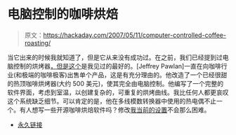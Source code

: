 # 电脑控制的咖啡烘焙

> 原文：<https://hackaday.com/2007/05/11/computer-controlled-coffee-roasting/>

当它出来的时候我就知道了，但是它从来没有成功过。在之前，我们已经提到过电脑控制的烘烤器[，但是](http://home.columbus.rr.com/thegramilas/coffee/roaster.html)[这个](http://www.pawlan.com/ccr.html)是我见过的最好的。[Jeffrey Pawlan]一直在向咖啡行业(和极端的咖啡极客)出售单个产品，这是有充分理由的。他改造了一个已经很甜的热顶咖啡烘烤器(大约 500 美元)，使其完全由电脑控制。他编写了一个完整的软件界面，考虑到室温，以创建复杂的，可重复的烘烤曲线。我比任何人都更哀叹这个系统缺乏细节。可以肯定的是，他在多线模数转换器中使用的热电偶不止一个。有人想写一些开源咖啡烘焙软件吗？修改[我当前的设置](http://biobug.org/coffee/turbo-crazy/index.php)不会那么困难。

*   [永久链接](http://www.pawlan.com/ccr.html)